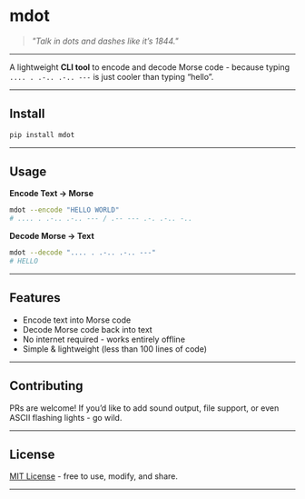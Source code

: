 # mdot
> *"Talk in dots and dashes like it’s 1844."*  
---

A lightweight **CLI tool** to encode and decode Morse code - because typing `.... . .-.. .-.. ---` is just cooler than typing “hello”.  

---

## Install

```bash
pip install mdot
````

---

## Usage

**Encode Text → Morse**

```bash
mdot --encode "HELLO WORLD"
# .... . .-.. .-.. --- / .-- --- .-. .-.. -..
```

**Decode Morse → Text**

```bash
mdot --decode ".... . .-.. .-.. ---"
# HELLO
```

---

## Features

* Encode text into Morse code
* Decode Morse code back into text
* No internet required - works entirely offline
* Simple & lightweight (less than 100 lines of code)

---

## Contributing

PRs are welcome!
If you’d like to add sound output, file support, or even ASCII flashing lights - go wild.

---

## License

[MIT License](LICENSE) - free to use, modify, and share.

---
